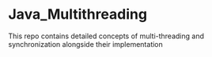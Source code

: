 # Java_Multithreading
This repo contains detailed concepts of multi-threading and synchronization alongside their implementation
